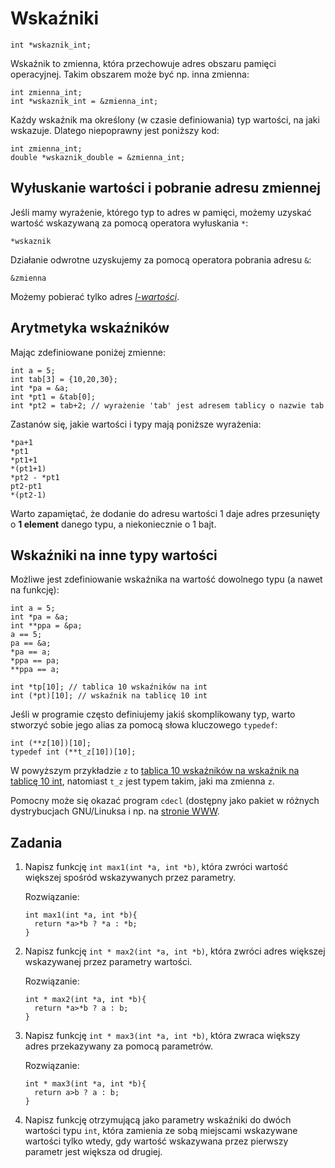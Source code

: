 Wskaźniki
=========================

    int *wskaznik_int;

Wskaźnik to zmienna, która przechowuje adres
obszaru pamięci operacyjnej.
Takim obszarem może być np. inna zmienna:

    int zmienna_int;
    int *wskaznik_int = &zmienna_int;

Każdy wskaźnik ma określony (w czasie definiowania) typ wartości,
na jaki wskazuje.
Dlatego niepoprawny jest poniższy kod:

    int zmienna_int;
    double *wskaznik_double = &zmienna_int;


Wyłuskanie wartości i pobranie adresu zmiennej
-------------------------
Jeśli mamy wyrażenie, którego typ to adres w pamięci,
możemy uzyskać wartość wskazywaną za pomocą operatora wyłuskania `*`:

    *wskaznik

Działanie odwrotne uzyskujemy za pomocą operatora pobrania adresu `&`:

    &zmienna

Możemy pobierać tylko adres *[l-wartości][l_wartosc]*.

[l_wartosc]: http://pl.wikipedia.org/wiki/L-warto%C5%9B%C4%87


Arytmetyka wskaźników
-------------------------
Mając zdefiniowane poniżej zmienne:

    int a = 5;
    int tab[3] = {10,20,30};
    int *pa = &a;
    int *pt1 = &tab[0];
    int *pt2 = tab+2; // wyrażenie 'tab' jest adresem tablicy o nazwie tab

Zastanów się, jakie wartości i typy mają poniższe wyrażenia:

    *pa+1
    *pt1
    *pt1+1
    *(pt1+1)
    *pt2 - *pt1
    pt2-pt1
    *(pt2-1)

Warto zapamiętać, że dodanie do adresu wartości 1 daje adres
przesunięty o **1 element** danego typu, a niekoniecznie o 1 bajt.


Wskaźniki na inne typy wartości
-------------------------
Możliwe jest zdefiniowanie wskaźnika na wartość dowolnego typu (a nawet na funkcję):

    int a = 5;
    int *pa = &a;
    int **ppa = &pa;
    a == 5;
    pa == &a;
    *pa == a;
    *ppa == pa;
    **ppa == a;

    int *tp[10]; // tablica 10 wskaźników na int
    int (*pt)[10]; // wskaźnik na tablicę 10 int

Jeśli w programie często definiujemy jakiś skomplikowany typ,
warto stworzyć sobie jego alias za pomocą słowa kluczowego `typedef`:

    int (**z[10])[10];
    typedef int (**t_z[10])[10];

W powyższym przykładzie `z` to [tablica 10 wskaźników na wskaźnik na tablicę 10 int][deklaracja_1],
natomiast `t_z` jest typem takim, jaki ma zmienna `z`.

Pomocny może się okazać program `cdecl` (dostępny jako pakiet
w różnych dystrybucjach GNU/Linuksa i np. na [stronie WWW][cdecl_online].

[deklaracja_1]: http://cdecl.ridiculousfish.com/?q=explain+int+%28**z%5B10%5D%29%5B10%5D
[cdecl_online]: http://cdecl.ridiculousfish.com/


Zadania
-------------------------

1.  Napisz funkcję `int max1(int *a, int *b)`, która zwróci wartość
    większej spośród wskazywanych przez parametry.

    Rozwiązanie:

        int max1(int *a, int *b){
          return *a>*b ? *a : *b;
        }

2.  Napisz funkcję `int * max2(int *a, int *b)`, która zwróci adres
    większej wskazywanej przez parametry wartości.

    Rozwiązanie:

        int * max2(int *a, int *b){
          return *a>*b ? a : b;
        }

3.  Napisz funkcję `int * max3(int *a, int *b)`, która zwraca większy adres
    przekazywany za pomocą parametrów.

    Rozwiązanie:

        int * max3(int *a, int *b){
          return a>b ? a : b;
        }

4.  Napisz funkcję otrzymującą jako parametry
    wskaźniki do dwóch wartości typu `int`,
    która zamienia ze sobą miejscami wskazywane
    wartości tylko wtedy, gdy wartość wskazywana
    przez pierwszy parametr jest większa od drugiej.
